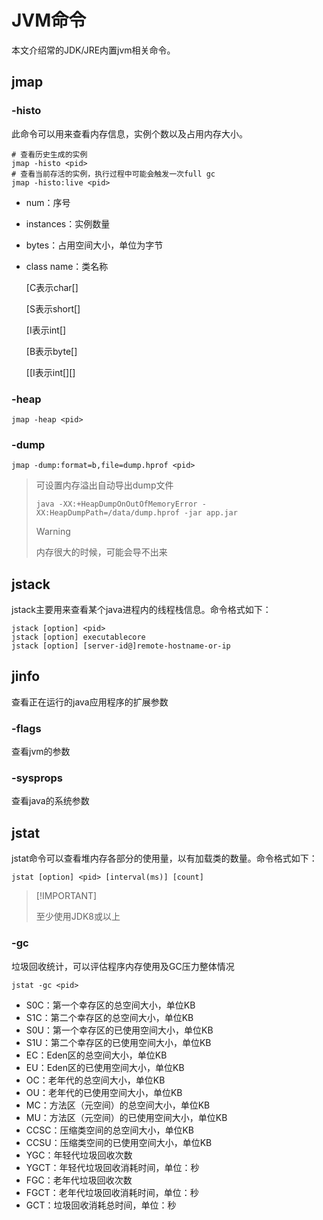 # JVM命令

本文介绍常的JDK/JRE内置jvm相关命令。

## jmap

### -histo

此命令可以用来查看内存信息，实例个数以及占用内存大小。

```shell
# 查看历史生成的实例
jmap -histo <pid>
# 查看当前存活的实例，执行过程中可能会触发一次full gc
jmap -histo:live <pid>
```

- num：序号

- instances：实例数量

- bytes：占用空间大小，单位为字节

- class name：类名称

  [C表示char[]

  [S表示short[]

  [I表示int[]

  [B表示byte[]

  [[I表示int\[][]

### -heap

```shell
jmap -heap <pid>
```

### -dump

```shell
jmap -dump:format=b,file=dump.hprof <pid>
```

> 可设置内存溢出自动导出dump文件
>
> ```shell
> java -XX:+HeapDumpOnOutOfMemoryError -XX:HeapDumpPath=/data/dump.hprof -jar app.jar
> ```
>
> > [!WARNING] 
> 内存很大的时候，可能会导不出来
>

## jstack

jstack主要用来查看某个java进程内的线程栈信息。命令格式如下：

```shell
jstack [option] <pid>
jstack [option] executablecore
jstack [option] [server-id@]remote-hostname-or-ip
```

## jinfo

查看正在运行的java应用程序的扩展参数

### -flags

查看jvm的参数

### -sysprops

查看java的系统参数

## jstat

jstat命令可以查看堆内存各部分的使用量，以有加载类的数量。命令格式如下：

```shell
jstat [option] <pid> [interval(ms)] [count]
```

>  [!IMPORTANT]
>
>  至少使用JDK8或以上

### -gc

垃圾回收统计，可以评估程序内存使用及GC压力整体情况

```shell
jstat -gc <pid>
```

- S0C：第一个幸存区的总空间大小，单位KB
- S1C：第二个幸存区的总空间大小，单位KB
- S0U：第一个幸存区的已使用空间大小，单位KB
- S1U：第二个幸存区的已使用空间大小，单位KB
- EC：Eden区的总空间大小，单位KB
- EU：Eden区的已使用空间大小，单位KB
- OC：老年代的总空间大小，单位KB
- OU：老年代的已使用空间大小，单位KB
- MC：方法区（元空间）的总空间大小，单位KB
- MU：方法区（元空间）的已使用空间大小，单位KB
- CCSC：压缩类空间的总空间大小，单位KB
- CCSU：压缩类空间的已使用空间大小，单位KB
- YGC：年轻代垃圾回收次数
- YGCT：年轻代垃圾回收消耗时间，单位：秒
- FGC：老年代垃圾回收次数
- FGCT：老年代垃圾回收消耗时间，单位：秒
- GCT：垃圾回收消耗总时间，单位：秒

